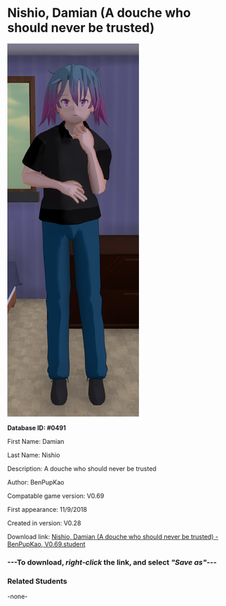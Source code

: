 # Nishio, Damian (A douche who should never be trusted)

<img src="../../Files/Images/Nishio, Damian (A douche who should never be trusted).png" title="Nishio, Damian (A douche who should never be trusted) - BenPupKao, V0.69">

**Database ID: #0491**

First Name: Damian

Last Name: Nishio

Description: A douche who should never be trusted

Author: BenPupKao

Compatable game version: V0.69

First appearance: 11/9/2018

Created in version: V0.28

Download link: <a href="https://raw.githubusercontent.com/Arbiter1223/Daigaku-Gurashi-Custom-Students/master/Files/Student%20Files/Nishio%2C%20Damian%20(A%20douche%20who%20should%20never%20be%20trusted)%20-%20BenPupKao%2C%20V0.69.student">Nishio, Damian (A douche who should never be trusted) - BenPupKao, V0.69.student</a>

### ---**To download, _right-click_ the link, and select _"Save as"_**---

### Related Students

-none-
